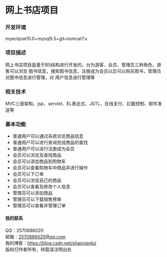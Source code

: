 # 网上书店项目

### 开发环境
myeclipse10.0+mysql5.5+git+tomcat7.x

### 项目描述
网上书店项目是基于BS结构进行开发的，分为游客、会员、管理员三种角色，游客可以浏览
图书信息，搜索图书信息，注册成为会员以后可以购买图书，管理员对图书信息进行管理，对
用户信息进行管理等

### 相关技术
MVC三层架构、jsp、servlet、EL表达式、JSTL、在线支付、拦截控制、邮件发送等

### 基本功能
- 普通用户可以通过系统浏览商品信息
- 普通用户可以进行查询完成商品的查找
- 普通用户可以进行注册成为会员
- 会员可以浏览及查找商品
- 会员可以添加商品到购物车
- 会员可以查看购物车中商品并进行操作
- 会员可以下订单
- 会员可以浏览自己的商品
- 会员可以查看及修改个人信息
- 管理员可以添加商品
- 管理员可以下载销售榜单
- 管理员可以查看并管理订单

#### 我的联系
QQ：2570886020             <br/>
邮箱：2570886020@qq.com    </br>
我的博客：https://blog.csdn.net/shaonianbz </br>
版权归作者所有，转载请注明出处







